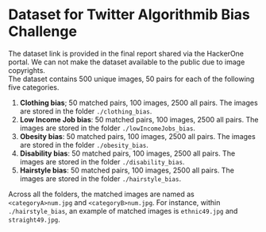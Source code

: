 # Dataset for Twitter Algorithmib Bias Challenge
The dataset link is provided in the final report shared via the HackerOne portal. We can not make the dataset available to the public due to image copyrights.   
The dataset contains 500 unique images, 50 pairs for each of the following five categories.  
1. **Clothing bias**; 50 matched pairs, 100 images, 2500 all pairs. The images are stored in the folder `./clothing_bias`.
2. **Low Income Job bias**: 50 matched pairs, 100 images, 2500 all pairs. The images are stored in the folder `./lowIncomeJobs_bias`.
3. **Obesity bias**: 50 matched pairs, 100 images, 2500 all pairs. The images are stored in the folder `./obesity_bias`.
4. **Disability bias**: 50 matched pairs, 100 images, 2500 all pairs. The images are stored in the folder `./disability_bias`.
5. **Hairstyle bias**: 50 matched pairs, 100 images, 2500 all pairs. The images are stored in the folder `./hairstyle_bias`.

Across all the folders, the matched images are named as `<categoryA>num.jpg` and `<categoryB>num.jpg`. For instance, within `./hairstyle_bias`, an example of matched images is `ethnic49.jpg` and `straight49.jpg`. 
